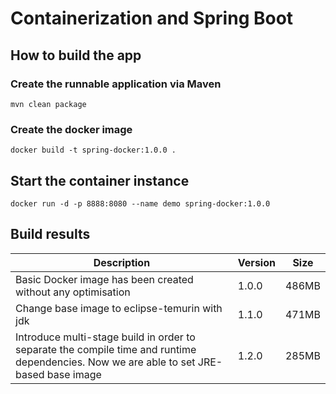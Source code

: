 
# Containerization and Spring Boot
## How to build the app
### Create the runnable application via Maven
    mvn clean package
### Create the docker image
    docker build -t spring-docker:1.0.0 .

## Start the container instance

    docker run -d -p 8888:8080 --name demo spring-docker:1.0.0


## Build results

| Description                                                                                                                                   | Version | Size  |
|-----------------------------------------------------------------------------------------------------------------------------------------------|---------|-------|
| Basic Docker image has been created without any optimisation                                                                                  | 1.0.0   | 486MB |
| Change base image to eclipse-temurin with jdk                                                                                                 | 1.1.0   | 471MB |
| Introduce multi-stage build in order to separate the compile time and runtime dependencies. Now we are able to set JRE-based base image | 1.2.0   | 285MB |
